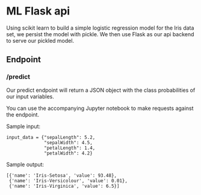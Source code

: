 # ML Flask api
Using scikit learn to build a simple logistic regression model for the Iris data set, we persist the model with pickle. We then use Flask as our api backend to serve our pickled model.

## Endpoint
### /predict
Our predict endpoint will return a JSON object with the class probabilities of our input variables.

You can use the accompanying Jupyter notebook to make requests against the endpoint.

Sample input:
```
input_data = {"sepalLength": 5.2, 
              "sepalWidth": 4.5, 
              "petalLength": 1.4, 
              "petalWidth": 4.2}
```


Sample output:
```
[{'name': 'Iris-Setosa', 'value': 93.48},
 {'name': 'Iris-Versicolour', 'value': 0.01},
 {'name': 'Iris-Virginica', 'value': 6.5}]
```

